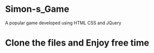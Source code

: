# Simon-s_Game
A popular game developed using HTML CSS and JQuery

# Clone the files and Enjoy free time
